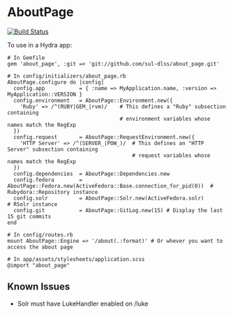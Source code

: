 # AboutPage

[![Build Status](https://travis-ci.org/sul-dlss/about_page.svg?branch=master)](https://travis-ci.org/sul-dlss/about_page)

To use in a Hydra app:

    # In Gemfile
    gem 'about_page', :git => 'git://github.com/sul-dlss/about_page.git'

    # In config/initializers/about_page.rb
    AboutPage.configure do |config|
      config.app           = { :name => MyApplication.name, :version => MyApplication::VERSION }
      config.environment   = AboutPage::Environment.new({ 
        'Ruby' => /^(RUBY|GEM_|rvm)/    # This defines a "Ruby" subsection containing
                                        # environment variables whose names match the RegExp
      })
      config.request       = AboutPage::RequestEnvironment.new({
        'HTTP Server' => /^(SERVER_|POW_)/  # This defines an "HTTP Server" subsection containing
                                            # request variables whose names match the RegExp
      })
      config.dependencies  = AboutPage::Dependencies.new
      config.fedora        = AboutPage::Fedora.new(ActiveFedora::Base.connection_for_pid(0))  # Rubydora::Repository instance
      config.solr          = AboutPage::Solr.new(ActiveFedora.solr)                           # RSolr instance
      config.git           = AboutPage::GitLog.new(15) # Display the last 15 git commits
    end
    
    # In config/routes.rb
    mount AboutPage::Engine => '/about(.:format)' # Or whever you want to access the about page

    # In app/assets/stylesheets/application.scss
    @import "about_page"
    
## Known Issues

* Solr must have LukeHandler enabled on /luke
